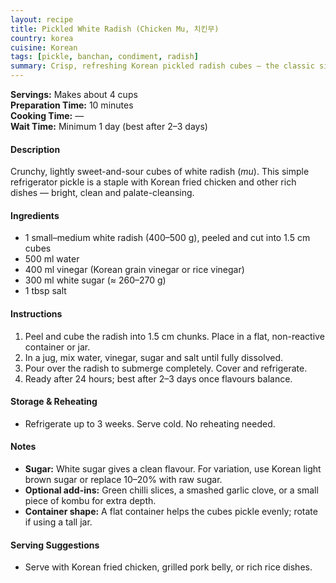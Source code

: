 ```yaml
---
layout: recipe
title: Pickled White Radish (Chicken Mu, 치킨무)
country: korea
cuisine: Korean
tags: [pickle, banchan, condiment, radish]
summary: Crisp, refreshing Korean pickled radish cubes — the classic side for fried chicken, grilled meats and rich rice dishes.
---
```

<div class="recipe-meta">
  <strong>Servings:</strong> Makes about 4 cups<br>
  <strong>Preparation Time:</strong> 10 minutes<br>
  <strong>Cooking Time:</strong> —<br>
  <strong>Wait Time:</strong> Minimum 1 day (best after 2–3 days)<br>
</div>

<h4>Description</h4>
<p>Crunchy, lightly sweet-and-sour cubes of white radish (<em>mu</em>). This simple refrigerator pickle is a staple with Korean fried chicken and other rich dishes — bright, clean and palate-cleansing.</p>

<h4>Ingredients</h4>
<ul>
<li>1 small–medium white radish (400–500 g), peeled and cut into 1.5 cm cubes</li>
<li>500 ml water</li>
<li>400 ml vinegar (Korean grain vinegar or rice vinegar)</li>
<li>300 ml white sugar (≈ 260–270 g)</li>
<li>1 tbsp salt</li>
</ul>

<h4>Instructions</h4>
<ol>
<li>Peel and cube the radish into 1.5 cm chunks. Place in a flat, non-reactive container or jar.</li>
<li>In a jug, mix water, vinegar, sugar and salt until fully dissolved.</li>
<li>Pour over the radish to submerge completely. Cover and refrigerate.</li>
<li>Ready after 24 hours; best after 2–3 days once flavours balance.</li>
</ol>

<h4>Storage &amp; Reheating</h4>
<ul>
<li>Refrigerate up to 3 weeks. Serve cold. No reheating needed.</li>
</ul>

<h4>Notes</h4>
<ul>
<li><strong>Sugar:</strong> White sugar gives a clean flavour. For variation, use Korean light brown sugar or replace 10–20% with raw sugar.</li>
<li><strong>Optional add-ins:</strong> Green chilli slices, a smashed garlic clove, or a small piece of kombu for extra depth.</li>
<li><strong>Container shape:</strong> A flat container helps the cubes pickle evenly; rotate if using a tall jar.</li>
</ul>

<h4>Serving Suggestions</h4>
<ul>
<li>Serve with Korean fried chicken, grilled pork belly, or rich rice dishes.</li>
</ul>
